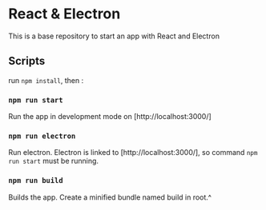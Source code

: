 # React & Electron

This is a base repository to start an app with React and Electron

## Scripts

run `npm install`, then :

### `npm run start`

Run the app in development mode on [http://localhost:3000/]

### `npm run electron`

Run electron. Electron is linked to [http://localhost:3000/], so command `npm run start` must be running.


### `npm run build`

Builds the app.
Create a minified bundle named build in root.^
